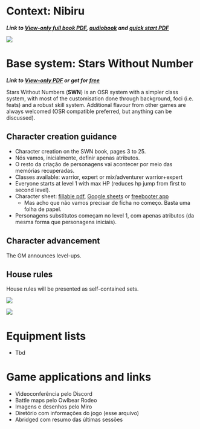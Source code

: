 # Context: Nibiru
***Link to [View-only full book PDF](https://drive.google.com/file/d/1URcfPk1QZ9THsut93cAh1oE-LuC2SrhR/view?usp=drivesdk), [audiobook](https://drive.google.com/drive/folders/1gbu8fkHxuS4QtTdKzpWcG7nJI8Qs36nW?usp=sharing) and [quick start PDF](https://drive.google.com/open?id=1gZm7M3invVbja-GQB1VEybxdopLC5Mot&usp=drive_fs)***

[![](https://img.youtube.com/vi/UBACC2zOlj8/0.jpg)](https://www.youtube.com/watch?v=UBACC2zOlj8)

# Base system: Stars Without Number
***Link to [View-only PDF](https://drive.google.com/file/d/1s9ThcGpnoimZm49370hdDDsfdPMftj-n/view?usp=drivesdk) or get for [free](https://www.drivethrurpg.com/product/230009/Stars-Without-Number-Revised-Edition-Free-Version)***

Stars Without Numbers (**SWN**) is an OSR system with a simpler class system, with most of the customisation done through background, foci (i.e. feats) and a robust skill system. Additional flavour from other games are always welcomed (OSR compatible preferred, but anything can be discussed).

## Character creation guidance

- Character creation on the SWN book, pages 3 to 25.
- Nós vamos, inicialmente, definir apenas atributos.
- O resto da criação de personagens vai acontecer por meio das memórias recuperadas.
- Classes available: warrior, expert or mix/adventurer warrior+expert
- Everyone starts at level 1 with max HP (reduces hp jump from first to second level).
- Character sheet: [fillable pdf](https://drive.google.com/file/d/1bM8pMgGjMKao6s-12BjnkQ9MzXhFJ8i2/view?usp=drivesdk), [Google sheets](https://docs.google.com/spreadsheets/d/19vw6EHrl_2-8BcHob2_bxvcpLnVbAHbW3StjrNEFoKg/edit#gid=1671565117) or [freebooter app](https://www.swnfreebooter.net/)
	- Mas acho que não vamos precisar de ficha no começo. Basta uma folha de papel.
- Personagens substitutos começam no level 1, com apenas atributos (da mesma forma que personagens iniciais).

## Character advancement

The GM announces level-ups.

## House rules

House rules will be presented as self-contained sets.

![](https://i.imgur.com/66a4VEK.png)

![](https://i.imgur.com/lqFpGaM.png)

# Equipment lists

- Tbd


# Game applications and links

- Videoconferência pelo Discord
- Battle maps pelo Owlbear Rodeo
- Imagens e desenhos pelo Miro
- Diretório com informações do jogo (esse arquivo)
- Abridged com resumo das últimas sessões
